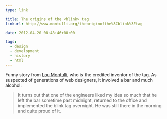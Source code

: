 ```yaml
---
type: link

title: The origins of the <blink> tag
linkurl: http://www.montulli.org/theoriginofthe%3Cblink%3Etag

date: 2012-04-20 08:48:46+00:00

tags:
  - design
  - development
  - history
  - html
---
```


Funny story from [Lou Montulli](http://www.montulli.org/lou), who is the credited inventor of the <blink> tag. As suspected of generations of web designers, it involved a bar and much alcohol:

> It turns out that one of the engineers liked my idea so much that he left the bar sometime past midnight, returned to the office and implemented the blink tag overnight. He was still there in the morning and quite proud of it.
